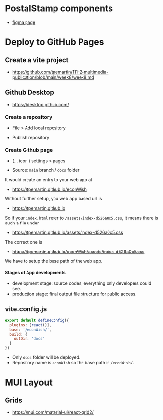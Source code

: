 # PostalStamp components

  * [figma page](https://www.figma.com/file/lMbFHBKni09R2YdpZMNR2T/week8?type=design&node-id=122-26)

# Deploy to GitHub Pages

## Create a vite project

 * <https://github.com/tpemartin/111-2-multimedia-publication/blob/main/week8/week8.md>

## Github Desktop

  * <https://desktop.github.com/>

### Create a repository

  * File > Add local repository

  * Publish repository

### Create Github page

  * (... icon ) settings > pages

  * Source: `main` branch / `docs` folder

It would create an entry to your web app at

  * <https://tpemartin.github.io/econWish>

Without further setup, you web app based url is 

  * https://tpemartin.github.io

So if your `index.html` refer to `/assets/index-d526a0c5.css`, it means there is such a file under

   * https://tpemartin.github.io/assets/index-d526a0c5.css

The correct one is

   * https://tpemartin.github.io/econWish/assets/index-d526a0c5.css

We have to setup the base path of the web app.

#### Stages of App developments

  * development stage: source codes, everything only developers could see.
  * production stage: final output file structure for public access.

## vite.config.js

```js
export default defineConfig({
  plugins: [react()],
  base: '/econWish/',
  build: {
    outDir: 'docs'
  }
})
```
   * Only `docs` folder will be deployed.
   * Repository name is `econWish` so the base path is `/econWish/`.


# MUI Layout

## Grids

  * <https://mui.com/material-ui/react-grid2/>